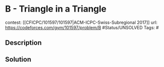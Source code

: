 # B - Triangle in a Triangle

contest: [[CFICPC/101597/101597|ACM-ICPC-Swiss-Subregional 2017]]
url: https://codeforces.com/gym/101597/problem/B
#Status/UNSOLVED
Tags: #

## Description

## Solution

